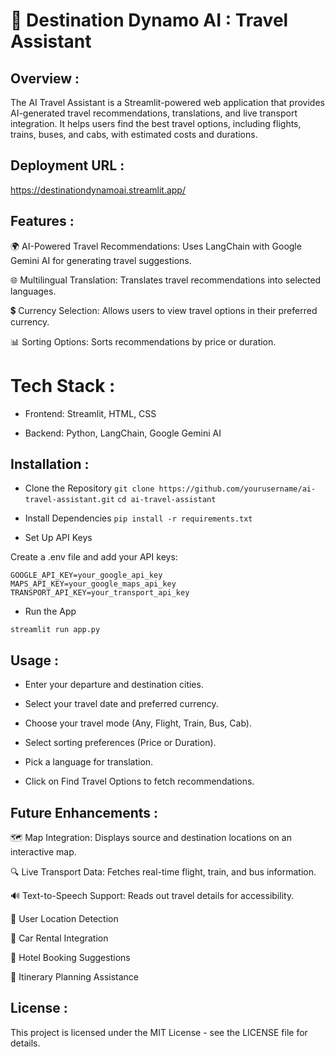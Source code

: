 # 🚀 Destination Dynamo AI : Travel Assistant

## Overview :

The AI Travel Assistant is a Streamlit-powered web application that provides AI-generated travel recommendations, translations, and live transport integration. It helps users find the best travel options, including flights, trains, buses, and cabs, with estimated costs and durations.

## Deployment URL : 
https://destinationdynamoai.streamlit.app/

## Features :

🌍 AI-Powered Travel Recommendations: Uses LangChain with Google Gemini AI for generating travel suggestions.

🌐 Multilingual Translation: Translates travel recommendations into selected languages.

💲 Currency Selection: Allows users to view travel options in their preferred currency.

📊 Sorting Options: Sorts recommendations by price or duration.

# Tech Stack :

- Frontend: Streamlit, HTML, CSS

- Backend: Python, LangChain, Google Gemini AI

## Installation :

- Clone the Repository
  `git clone https://github.com/yourusername/ai-travel-assistant.git`
  `cd ai-travel-assistant`

- Install Dependencies
  `pip install -r requirements.txt`

- Set Up API Keys

Create a .env file and add your API keys:

```
GOOGLE_API_KEY=your_google_api_key
MAPS_API_KEY=your_google_maps_api_key
TRANSPORT_API_KEY=your_transport_api_key
```

- Run the App

`streamlit run app.py`

## Usage :

- Enter your departure and destination cities.

- Select your travel date and preferred currency.

- Choose your travel mode (Any, Flight, Train, Bus, Cab).

- Select sorting preferences (Price or Duration).

- Pick a language for translation.

- Click on Find Travel Options to fetch recommendations.

## Future Enhancements :

🗺 Map Integration: Displays source and destination locations on an interactive map.

🔍 Live Transport Data: Fetches real-time flight, train, and bus information.

🔊 Text-to-Speech Support: Reads out travel details for accessibility.

📍 User Location Detection

🚗 Car Rental Integration

🏨 Hotel Booking Suggestions

📅 Itinerary Planning Assistance

## License :

This project is licensed under the MIT License - see the LICENSE file for details.

